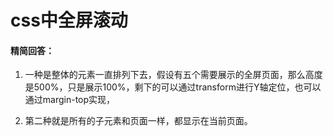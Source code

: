 # css中全屏滚动

#### 精简回答：

1. 一种是整体的元素一直排列下去，假设有五个需要展示的全屏页面，那么高度是500%，只是展示100%，剩下的可以通过transform进行Y轴定位，也可以通过margin-top实现，

2. 第二种就是所有的子元素和页面一样，都显示在当前页面。
